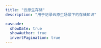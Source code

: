 ```yaml
---
title: "云原生存储"
description: "用于记录云原生场景下的存储知识"

cascade:
  showDate: true
  showAuthor: true
  invertPagination: true
---
```


